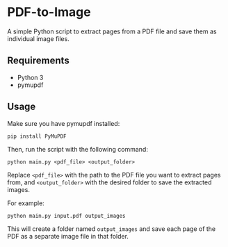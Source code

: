# PDF-to-Image

A simple Python script to extract pages from a PDF file and save them as individual image files.

## Requirements
- Python 3
- pymupdf

## Usage
Make sure you have pymupdf installed:
```
pip install PyMuPDF
```
Then, run the script with the following command:
```
python main.py <pdf_file> <output_folder>
```

Replace `<pdf_file>` with the path to the PDF file you want to extract pages from, and `<output_folder>` with the desired folder to save the extracted images.

For example:
```
python main.py input.pdf output_images
```

This will create a folder named `output_images` and save each page of the PDF as a separate image file in that folder.
